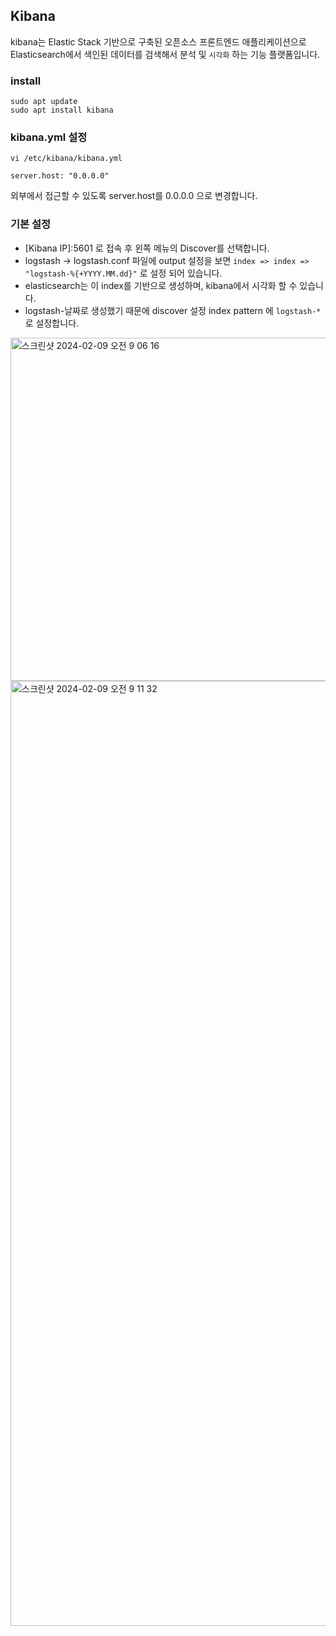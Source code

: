 ## Kibana
kibana는 Elastic Stack 기반으로 구축된 오픈소스 프론트엔드 애플리케이션으로 Elasticsearch에서 색인된 데이터를 검색해서 분석 및 `시각화` 하는 기능 플랫폼입니다.

### install
```
sudo apt update
sudo apt install kibana
```

### kibana.yml 설정
```
vi /etc/kibana/kibana.yml
```
```
server.host: "0.0.0.0"
```
외부에서 접근할 수 있도록 server.host를 0.0.0.0 으로 변경합니다.


### 기본 설정
- [Kibana IP]:5601 로 접속 후 왼쪽 메뉴의 Discover를 선택합니다.
- logstash → logstash.conf 파일에 output 설정을 보면 `index => index => "logstash-%{+YYYY.MM.dd}"` 로 설정 되어 있습니다.
- elasticsearch는 이 index를 기반으로 생성하며, kibana에서 시각화 할 수 있습니다.
- logstash-날짜로 생성했기 때문에 discover 설정 index pattern 에 `logstash-*` 로 설정합니다.

<img width="549" alt="스크린샷 2024-02-09 오전 9 06 16" src="https://github.com/conf312/issuemoa-document/assets/13326651/a18db67c-53a6-4676-909b-57cb26dd9647">

<img width="1512" alt="스크린샷 2024-02-09 오전 9 11 32" src="https://github.com/conf312/issuemoa-document/assets/13326651/adb79ecb-f41d-42a8-8e3b-d477334c73cd">

